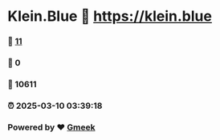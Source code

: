 # Klein.Blue :link: https://klein.blue 
### :page_facing_up: [11](https://klein.blue/tag.html) 
### :speech_balloon: 0 
### :hibiscus: 10611 
### :alarm_clock: 2025-03-10 03:39:18 
### Powered by :heart: [Gmeek](https://github.com/Meekdai/Gmeek)
